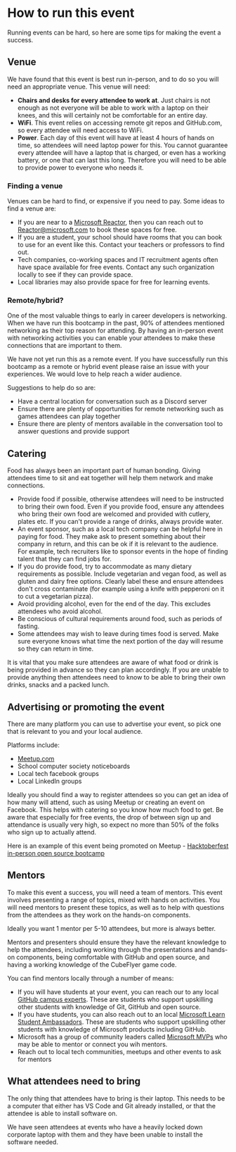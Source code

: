 # How to run this event

Running events can be hard, so here are some tips for making the event a success.

## Venue

We have found that this event is best run in-person, and to do so you will need an appropriate venue. This venue will need:

* **Chairs and desks for every attendee to work at**. Just chairs is not enough as not everyone will be able to work with a laptop on their knees, and this will certainly not be comfortable for an entire day.
* **WiFi**. This event relies on accessing remote git repos and GitHub.com, so every attendee will need access to WiFi.
* **Power**. Each day of this event will have at least 4 hours of hands on time, so attendees will need laptop power for this. You cannot guarantee every attendee will have a laptop that is charged, or even has a working battery, or one that can last this long. Therefore you will need to be able to provide power to everyone who needs it.

### Finding a venue

Venues can be hard to find, or expensive if you need to pay. Some ideas to find a venue are:

* If you are near to a [Microsoft Reactor](http://developer.microsoft.com/reactor), then you can reach out to Reactor@microsoft.com to book these spaces for free.
* If you are a student, your school should have rooms that you can book to use for an event like this. Contact your teachers or professors to find out.
* Tech companies, co-working spaces and IT recruitment agents often have space available for free events. Contact any such organization locally to see if they can provide space.
* Local libraries may also provide space for free for learning events.

### Remote/hybrid?

One of the most valuable things to early in career developers is networking. When we have run this bootcamp in the past, 90% of attendees mentioned networking as their top reason for attending. By having an in-person event with networking activities you can enable your attendees to make these connections that are important to them.

We have not yet run this as a remote event. If you have successfully run this bootcamp as a remote or hybrid event please raise an issue with your experiences. We would love to help reach a wider audience.

Suggestions to help do so are:

* Have a central location for conversation such as a Discord server
* Ensure there are plenty of opportunities for remote networking such as games attendees can play together
* Ensure there are plenty of mentors available in the conversation tool to answer questions and provide support

## Catering

Food has always been an important part of human bonding. Giving attendees time to sit and eat together will help them network and make connections.

* Provide food if possible, otherwise attendees will need to be instructed to bring their own food. Even if you provide food, ensure any attendees who bring their own food are welcomed and provided with cutlery, plates etc. If you can't provide a range of drinks, always provide water.
* An event sponsor, such as a local tech company can be helpful here in paying for food. They make ask to present something about their company in return, and this can be ok if it is relevant to the audience. For example, tech recruiters like to sponsor events in the hope of finding talent that they can find jobs for.
* If you do provide food, try to accommodate as many dietary requirements as possible. Include vegetarian and vegan food, as well as gluten and dairy free options. Clearly label these and ensure attendees don't cross contaminate (for example using a knife with pepperoni on it to cut a vegetarian pizza).
* Avoid providing alcohol, even for the end of the day. This excludes attendees who avoid alcohol.
* Be conscious of cultural requirements around food, such as periods of fasting.
* Some attendees may wish to leave during times food is served. Make sure everyone knows what time the next portion of the day will resume so they can return in time.

It is vital that you make sure attendees are aware of what food or drink is being provided in advance so they can plan accordingly. If you are unable to provide anything then attendees need to know to be able to bring their own drinks, snacks and a packed lunch.

## Advertising or promoting the event

There are many platform you can use to advertise your event, so pick one that is relevant to you and your local audience.

Platforms include:

* [Meetup.com](https://meetup.com)
* School computer society noticeboards
* Local tech facebook groups
* Local LinkedIn groups

Ideally you should find a way to register attendees so you can get an idea of how many will attend, such as using Meetup or creating an event on Facebook. This helps with catering so you know how much food to get. Be aware that especially for free events, the drop of between sign up and attendance is usually very high, so expect no more than 50% of the folks who sign up to actually attend.

Here is an example of this event being promoted on Meetup - [Hacktoberfest in-person open source bootcamp](https://www.meetup.com/microsoft-reactor-redmond/events/288635090/)

## Mentors

To make this event a success, you will need a team of mentors. This event involves presenting a range of topics, mixed with hands on activities. You will need mentors to present these topics, as well as to help with questions from the attendees as they work on the hands-on components.

Ideally you want 1 mentor per 5-10 attendees, but more is always better.

Mentors and presenters should ensure they have the relevant knowledge to help the attendees, including working through the presentations and hands-on components, being comfortable with GitHub and open source, and having a working knowledge of the CubeFlyer game code.

You can find mentors locally through a number of means:

* If you will have students at your event, you can reach our to any local [GitHub campus experts](https://githubcampus.expert). These are students who support upskilling other students with knowledge of Git, GitHub and open source.
* If you have students, you can also reach out to an local [Microsoft Learn Student Ambassadors](https://studentambassadors.microsoft.com). These are students who support upskilling other students with knowledge of Microsoft products including GitHub.
* Microsoft has a group of community leaders called [Microsoft MVPs](https://mvp.microsoft.com/MvpSearch) who may be able to mentor or connect you wih mentors.
* Reach out to local tech communities, meetups and other events to ask for mentors

## What attendees need to bring

The only thing that attendees have to bring is their laptop. This needs to be a computer that either has VS Code and Git already installed, or that the attendee is able to install software on.

We have seen attendees at events who have a heavily locked down corporate laptop with them and they have been unable to install the software needed.
